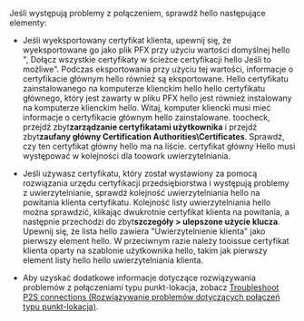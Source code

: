 Jeśli występują problemy z połączeniem, sprawdź hello następujące elementy:

- Jeśli wyeksportowany certyfikat klienta, upewnij się, że wyeksportowane go jako plik PFX przy użyciu wartości domyślnej hello ", Dołącz wszystkie certyfikaty w ścieżce certyfikacji hello Jeśli to możliwe". Podczas eksportowania przy użyciu tej wartości, informacje o certyfikacie głównym hello również są eksportowane. Hello certyfikatu zainstalowanego na komputerze klienckim hello hello certyfikatu głównego, który jest zawarty w pliku PFX hello jest również instalowany na komputerze klienckim hello. Witaj, komputer kliencki musi mieć informacje o certyfikacie głównym hello zainstalowane. toocheck, przejdź zbyt**zarządzanie certyfikatami użytkownika** i przejdź zbyt**zaufany główny Certification Authorities\Certificates**. Sprawdź, czy ten certyfikat główny hello ma na liście. certyfikat główny Hello musi występować w kolejności dla toowork uwierzytelniania.

- Jeśli używasz certyfikatu, który został wystawiony za pomocą rozwiązania urzędu certyfikacji przedsiębiorstwa i występują problemy z uwierzytelnianie, sprawdź kolejność uwierzytelniania hello na powitania klienta certyfikatu. Kolejność listy uwierzytelniania hello można sprawdzić, klikając dwukrotnie certyfikat klienta na powitania, a następnie przechodzi do zbyt**szczegóły > ulepszone użycie klucza**. Upewnij się, że lista hello zawiera "Uwierzytelnienie klienta" jako pierwszy element hello. W przeciwnym razie należy tooissue certyfikat klienta oparty na szablonie użytkownika hello, takim jak pierwszy element listy hello hello uwierzytelniania klienta.

- Aby uzyskać dodatkowe informacje dotyczące rozwiązywania problemów z połączeniami typu punkt-lokacja, zobacz [Troubleshoot P2S connections (Rozwiązywanie problemów dotyczących połączeń typu punkt-lokacja)](../articles/vpn-gateway/vpn-gateway-troubleshoot-vpn-point-to-site-connection-problems.md).